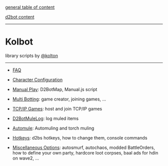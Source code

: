 [general table of content](https://github.com/blizzhackers/documentation/#diablo-2-botting-system)

[d2bot content](https://github.com/blizzhackers/documentation/d2bot/#d2bot)

---

# Kolbot

library scripts by [@kolton](https://github.com/kolton)

---

* [FAQ](FAQ.md/#faq)

* [Character Configuration](CharacterConfig.md/#character-configuration)

* [Manual Play](ManualPlay.md/#manual-playing): D2BotMap, Manual.js script

* [Multi Botting](MultiBotting.md/#multi-botting): game creator, joining games, ...

* [TCP/IP Games](TCP-IP%20games.md#tcpip-games): host and join TCP/IP games

* [D2BotMuleLog](D2BotMuleLog.md/#d2botmulelog): log muled items

* [Automule](Automule.md/#automule): Automuling and torch muling

* [Hotkeys](Hotkeys.md/#hotkeys): d2bs hotkeys, how to change them, console commands

* [Miscellaneous Options](MiscellaneousOptions.md/#miscellaneous-options): autosmurf, autochaos, modded BattleOrders, how to define your own party, hardcore loot corpses, baal ads for hdin on wave2, ...